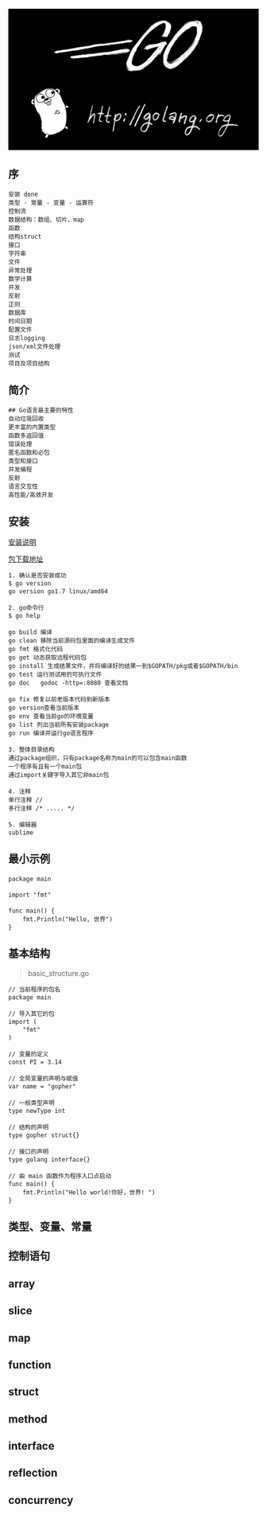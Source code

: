 ![golang](img/golang.png)

## 序
```
安装 done
类型 - 常量 - 变量 - 运算符
控制流
数据结构：数组、切片、map
函数
结构struct
接口
字符串
文件
异常处理
数学计算
并发
反射
正则
数据库
时间日期
配置文件
日志logging
json/xml文件处理
测试
项目及项目结构
```

## 简介
```
## Go语言最主要的特性
自动垃圾回收
更丰富的内置类型
函数多返回值
错误处理
匿名函数和必包
类型和接口
并发编程
反射
语言交互性
高性能/高效开发
```

## 安装
[安装说明](https://golang.org/doc/install)

[包下载地址](https://code.google.com/p/go/downloads/list)

```
1. 确认是否安装成功
$ go version
go version go1.7 linux/amd64

2. go命令行
$ go help

go build 编译
go clean 移除当前源码包里面的编译生成文件
go fmt 格式化代码
go get 动态获取远程代码包
go install 生成结果文件，并将编译好的结果一到$GOPATH/pkg或者$GOPATH/bin
go test 运行测试用的可执行文件
go doc   godoc -http=:8080 查看文档

go fix 修复以前老版本代码到新版本
go version查看当前版本
go env 查看当前go的环境变量
go list 列出当前所有安装package
go run 编译并运行go语言程序

3. 整体目录结构
通过package组织，只有package名称为main的可以包含main函数
一个程序有且有一个main包
通过import关键字导入其它非main包

4. 注释
单行注释 //
多行注释 /* ..... */

5. 编辑器
sublime
```

## 最小示例
```
package main

import "fmt"

func main() {
    fmt.Println("Hello, 世界")
}
```

## 基本结构
>basic_structure.go

```
// 当前程序的包名
package main

// 导入其它的包
import (
    "fmt"
)

// 变量的定义
const PI = 3.14

// 全局变量的声明与赋值
var name = "gopher"

// 一般类型声明
type newType int

// 结构的声明
type gopher struct{}

// 接口的声明
type golang interface{}

// 由 main 函数作为程序入口点启动
func main() {
    fmt.Println("Hello world!你好，世界! ")
}

```

## 类型、变量、常量
## 控制语句
## array
## slice
## map
## function
## struct
## method
## interface
## reflection
## concurrency
